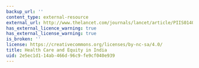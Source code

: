 ```yaml
---
backup_url: ''
content_type: external-resource
external_url: http://www.thelancet.com/journals/lancet/article/PIIS0140-6736(10)61894-6/
has_external_licence_warning: true
has_external_license_warning: true
is_broken: ''
license: https://creativecommons.org/licenses/by-nc-sa/4.0/
title: Health Care and Equity in India
uid: 2e5ec1d1-14ab-466d-96c9-fe9cf040e939
---
```

